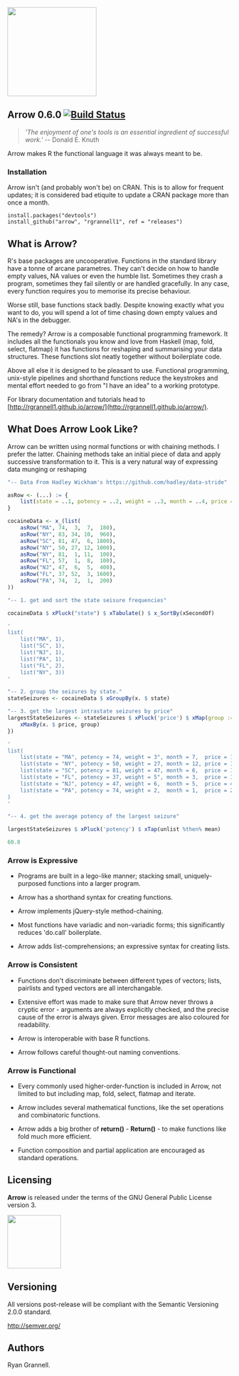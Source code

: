 
<img src="https://raw.githubusercontent.com/rgrannell1/arrow/develop/logo.png" width="200"></img>

Arrow 0.6.0 [![Build Status](https://travis-ci.org/rgrannell1/arrow.png)](https://travis-ci.org/rgrannell1/arrow)
-----------------------------------

> *'The enjoyment of one's tools is an essential ingredient of successful work.'* -- Donald E. Knuth

Arrow makes R the functional language it was always meant to be.

### Installation

Arrow isn't (and probably won't be) on CRAN. This is to allow for frequent updates; it
is considered bad etiquite to update a CRAN package more than once a month.

```
install.packages("devtools")
install_github("arrow", "rgrannell1", ref = "releases")
```

## What is Arrow?

R's base packages are uncooperative. Functions in the standard library have a tonne
of arcane parametres. They can't decide on how to handle empty values, NA values or even
the humble list. Sometimes they crash a program, sometimes they fail silently or 
are handled gracefully. In any case, every function requires you to memorise its precise
behaviour. 

Worse still, base functions stack badly. Despite knowing exactly what you want to do,
you will spend a lot of time chasing down empty values and NA's in the debugger.

The remedy? Arrow is a composable functional programming framework. It includes
all the functionals you know and love from Haskell (map, fold, select, flatmap)
it has functions for reshaping and summarising your data structures. These functions
slot neatly together without boilerplate code.

Above all else it is designed to be pleasant to use. Functional
programming, unix-style pipelines and shorthand functions reduce the keystrokes
and mental effort needed to go from "I have an idea" to a working prototype.

For library documentation and tutorials head to
[http://rgrannell1.github.io/arrow/](http://rgrannell1.github.io/arrow/).

## What Does Arrow Look Like?

Arrow can be written using normal functions or with chaining methods. I prefer the latter. Chaining
methods take an initial piece of data and apply successive transformation to it.
This is a very natural way of expressing data munging or reshaping
```r
"-- Data From Hadley Wickham's https://github.com/hadley/data-stride"

asRow <- (...) := {
	list(state = ..1, potency = ..2, weight = ..3, month = ..4, price = ..5)
}

cocaineData <- x_(list(
	asRow("MA", 74,  3,  7,  180),
	asRow("NY", 83, 34, 10,  960),
	asRow("SC", 81, 47,  6, 1800),
	asRow("NY", 50, 27, 12, 1000),
	asRow("NY", 81,  1, 11,  100),
	asRow("FL", 57,  1,  8,  100),
	asRow("NJ", 47,  6,  5,  400),
	asRow("FL", 37, 52,  3, 1600),
	asRow("PA", 74,  2,  1,  200)
))

"-- 1. get and sort the state seisure frequencies"

cocaineData $ xPluck("state") $ xTabulate() $ x_SortBy(xSecondOf)

'
list(
    list("MA", 1),
    list("SC", 1),
    list("NJ", 1),
    list("PA", 1),
    list("FL", 2),
    list("NY", 3))
'

"-- 2. group the seizures by state."
stateSeizures <- cocaineData $ xGroupBy(x. $ state)

"-- 3. get the largest intrastate seizures by price"
largestStateSeizures <- stateSeizures $ xPluck('price') $ xMap(group := {
    xMaxBy(x. $ price, group)
})

'
list(
	list(state = "MA", potency = 74, weight = 3", month = 7,  price = 180),
	list(state = "NY", potency = 50, weight = 27, month = 12, price = 1000),
	list(state = "SC", potency = 81, weight = 47, month = 6,  price = 1800),
	list(state = "FL", potency = 37, weight = 5", month = 3,  price = 1600),
	list(state = "NJ", potency = 47, weight = 6,  month = 5,  price = 400),
	list(state = "PA", potency = 74, weight = 2,  month = 1,  price = 200)
)
'

"-- 4. get the average potency of the largest seizure"

largestStateSeizures $ xPluck('potency') $ xTap(unlist %then% mean)

60.8
```

### Arrow is Expressive

* Programs are built in a lego-like manner; stacking small,
uniquely-purposed functions into a larger program.

* Arrow has a shorthand syntax for creating functions.

* Arrow implements jQuery-style method-chaining.

* Most functions have variadic and non-variadic forms; this significantly reduces
'do.call' boilerplate.

* Arrow adds list-comprehensions; an expressive syntax for creating lists.

### Arrow is Consistent

* Functions don't discriminate between different types of vectors; lists, pairlists
and typed vectors are all interchangable.

* Extensive effort was made to make sure that Arrow never throws
a cryptic error - arguments are always explicitly checked, and the precise
cause of the error is always given. Error messages are also coloured for readability.

* Arrow is interoperable with base R functions.

* Arrow follows careful thought-out naming conventions.

### Arrow is Functional

* Every commonly used higher-order-function is included in Arrow, not limited to but including
map, fold, select, flatmap and iterate.

* Arrow includes several mathematical functions, like the set operations and
combinatoric functions.

* Arrow adds a big brother of **return()** - **Return()** - to make functions like fold
much more efficient.

* Function composition and partial application are encouraged as standard operations.

## Licensing

**Arrow** is released under the terms of the GNU General Public License version 3.

<img src="https://raw.githubusercontent.com/rgrannell1/arrow/develop/gpl3.png" height = "120"> </img>

## Versioning

All versions post-release will be compliant with the Semantic Versioning 2.0.0 standard.

http://semver.org/

## Authors

Ryan Grannell.

